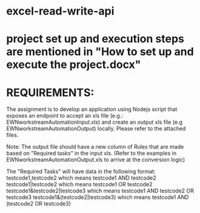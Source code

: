 # excel-read-write-api
# project set up and execution steps are mentioned in "How to set up and execute the project.docx"

# REQUIREMENTS:
The assignment is to develop an application using Nodejs script that exposes an endpoint to accept an xls file (e.g.: EWNworkstreamAutomationInput.xls) and create an output xls file (e.g EWNworkstreamAutomationOutput) locally. Please refer to the attached files. 

Note:
The output file should have a new column of Rules that are made based on "Required tasks" in the input xls. (Refer to the examples in EWNworkstreamAutomationOutput.xls to arrive at the conversion logic)

The "Required Tasks" will have data in the following format:
testcode1,testcode2    which means testcode1 AND testcode2
testcode1|testcode2    which means testcode1 OR testcode2
testcode1&testcode2|testcode3  which means testcode1 AND testcode2 OR testcode3
testcode1&(testcode2|testcode3) which means testcode1 AND (testcode2 OR testcode3)